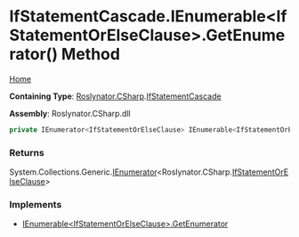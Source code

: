 <a name="_top"></a>

# IfStatementCascade\.IEnumerable\<IfStatementOrElseClause>\.GetEnumerator\(\) Method

[Home](../../../../README.md#_top)

**Containing Type**: [Roslynator.CSharp](../../README.md#_top)\.[IfStatementCascade](../README.md#_top)

**Assembly**: Roslynator\.CSharp\.dll

```csharp
private IEnumerator<IfStatementOrElseClause> IEnumerable<IfStatementOrElseClause>.GetEnumerator()
```

### Returns

System\.Collections\.Generic\.[IEnumerator](https://docs.microsoft.com/en-us/dotnet/api/system.collections.generic.ienumerator-1)\<Roslynator\.CSharp\.[IfStatementOrElseClause](../../IfStatementOrElseClause/README.md#_top)>

### Implements

* [IEnumerable\<IfStatementOrElseClause>.GetEnumerator](https://docs.microsoft.com/en-us/dotnet/api/system.collections.generic.ienumerable-1.getenumerator)
